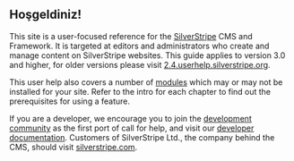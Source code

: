 ## Hoşgeldiniz!

This site is a user-focused reference for the [SilverStripe](http://www.silverstripe.org/introduction/) CMS and Framework.
It is targeted at editors and administrators who create and manage content on SilverStripe websites. 
This guide applies to version 3.0 and higher, for older versions please visit [2.4.userhelp.silverstripe.org](http://2.4.userhelp.silverstripe.org/).

This user help also covers a number of [modules](http://www.silverstripe.org/modules) 
which may or may not be installed for your site. 
Refer to the intro for each chapter to find out the prerequisites for using a feature.

If you are a developer, we encourage you to join the 
[development community](http://www.silverstripe.org/forums/) as the first port of call for help,
and visit our [developer documentation](http://doc.silverstripe.org).
Customers of SilverStripe Ltd., the company behind the CMS, should visit [silverstripe.com](http://www.silverstripe.com/).
